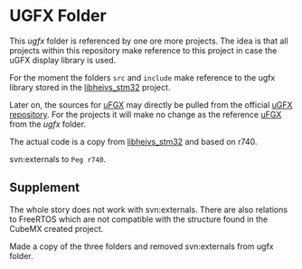 # UGFX Folder

This _ugfx_ folder is referenced by one ore more projects. The
idea is that all projects within this repository make reference
to this project in case the uGFX display library is used.

For the moment the folders `src` and `include` make reference 
to the ugfx library stored in the 
[libheivs_stm32](https://repos.hevs.ch/svn/armebs4/trunk/libheivs_stm32/)
project. 

Later on, the sources for [uFGX](http://ugfx.io/) may directly be pulled 
from the official [uGFX repository](http://git.ugfx.io/uGFX/uGFX).
For the projects it will make no change as the reference
[uFGX](http://ugfx.io/) from the _ugfx_ folder.

The actual code is a copy from 
[libheivs_stm32](https://repos.hevs.ch/svn/armebs4/trunk/libheivs_stm32/) 
and based on r740.

svn:externals to `Peg r740`.

## Supplement

The whole story does not work with svn:externals. There are also relations
to FreeRTOS which are not compatible with the structure found in the CubeMX
created project.

Made a copy of the three folders and removed svn:externals from ugfx folder.